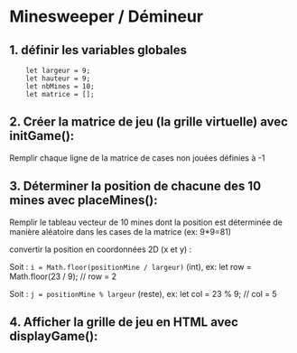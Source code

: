 # Minesweeper / Démineur


## 1. définir les variables globales 

```
    let largeur = 9;
    let hauteur = 9;
    let nbMines = 10;
    let matrice = [];
```


## 2. Créer la matrice de jeu (la grille virtuelle) avec initGame(): 

Remplir chaque ligne de la matrice de cases non jouées définies à -1 


## 3. Déterminer la position de chacune des 10 mines avec placeMines():

Remplir le tableau vecteur de 10 mines dont la position est déterminée de manière aléatoire dans les cases de la matrice (ex: 9*9=81)

convertir la position en coordonnées 2D (x et y) : 

Soit : `i = Math.floor(positionMine / largeur)` (int), ex: let row = Math.floor(23 / 9); // row = 2

Soit : `j = positionMine % largeur` (reste), ex: let col = 23 % 9; // col = 5


## 4. Afficher la grille de jeu en HTML avec displayGame(): 




